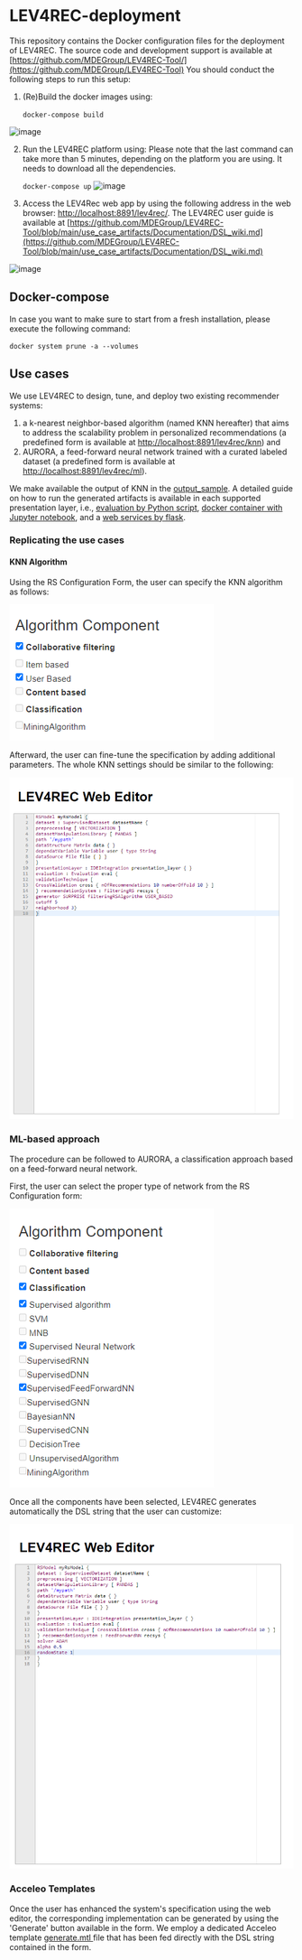 # LEV4REC-deployment
This repository contains the Docker configuration files for the deployment of LEV4REC.
The source code and development support is available at [https://github.com/MDEGroup/LEV4REC-Tool/](https://github.com/MDEGroup/LEV4REC-Tool)
You should conduct the following steps to run this setup:

1. (Re)Build the docker images using: 

	`docker-compose build`
	
![image](https://user-images.githubusercontent.com/7288605/220878117-6b96859d-33b2-404a-a331-bcc28b8ab329.png)

2. Run the LEV4REC platform using: Please note that the last command can take more than 5 minutes, depending on the platform you are using. It needs to download all the dependencies.


	`docker-compose up` 
![image](https://user-images.githubusercontent.com/7288605/220878282-ef91f9f1-4ea2-40cb-b0e1-d99eab7c0356.png)

3. Access the LEV4Rec web app by using the following address in the web browser: 
[http://localhost:8891/lev4rec/](http://localhost:8891/lev4rec/).
The LEV4REC user guide is available at [https://github.com/MDEGroup/LEV4REC-Tool/blob/main/use_case_artifacts/Documentation/DSL_wiki.md](https://github.com/MDEGroup/LEV4REC-Tool/blob/main/use_case_artifacts/Documentation/DSL_wiki.md)

![image](https://user-images.githubusercontent.com/7288605/220878482-368e5bc9-ff91-4172-8cbb-ab97e8b28961.png)






## Docker-compose

In case you want to make sure to start from a fresh installation, please execute the following command:

```
docker system prune -a --volumes
```


## Use cases
We use LEV4REC to design, tune, and deploy two existing recommender systems:

1. a k-nearest neighbor-based algorithm (named KNN hereafter) that aims to address the scalability problem in personalized recommendations (a predefined form is available at [http://localhost:8891/lev4rec/knn](http://localhost:8891/lev4rec/knn)) and
2. AURORA, a feed-forward neural network trained with a curated labeled dataset (a predefined form is available at [http://localhost:8891/lev4rec/ml](http://localhost:8891/lev4rec/ml)).

We make available the output of KNN in the [output_sample](https://github.com/MDEGroup/LEV4REC-deployment/tree/master/output_sample). A detailed guide on how to run the generated artifacts is available in each supported presentation layer, i.e., [evaluation by Python script](https://github.com/MDEGroup/LEV4REC-deployment/tree/master/output_sample/evaluation), [docker container with Jupyter notebook](https://github.com/MDEGroup/LEV4REC-deployment/tree/master/output_sample/notebook), and a [web services by flask](https://github.com/MDEGroup/LEV4REC-deployment/tree/master/output_sample/services).




### Replicating the use cases



#### KNN Algorithm

Using the RS Configuration Form, the user can specify the KNN algorithm as follows: 



![image info](img_src/filtering_component.png)

Afterward, the user can fine-tune the specification by adding additional parameters. The whole KNN settings should be similar to the following:



![image info](img_src/filtering_editor.png)



### ML-based approach

The procedure can be followed to AURORA, a classification approach based on a feed-forward neural network. 

First, the user can select the proper type of network from the RS Configuration form:

![image info](img_src/ml_component_form.png)


Once all the components have been selected, LEV4REC generates automatically the DSL string that the user can customize:


![image info](img_src/ml_editor.png)

### Acceleo Templates

Once the user has enhanced the system's specification using the web editor, the corresponding implementation can be generated by using the 'Generate' button available in the form. We employ a dedicated Acceleo template [generate.mtl ](https://github.com/MDEGroup/LEV4REC-Tool/tree/main/lev4rec/bundles/lev4rec.code.template/src/lev4rec/code/template/main) file that has been fed directly with the DSL string contained in the form.  










